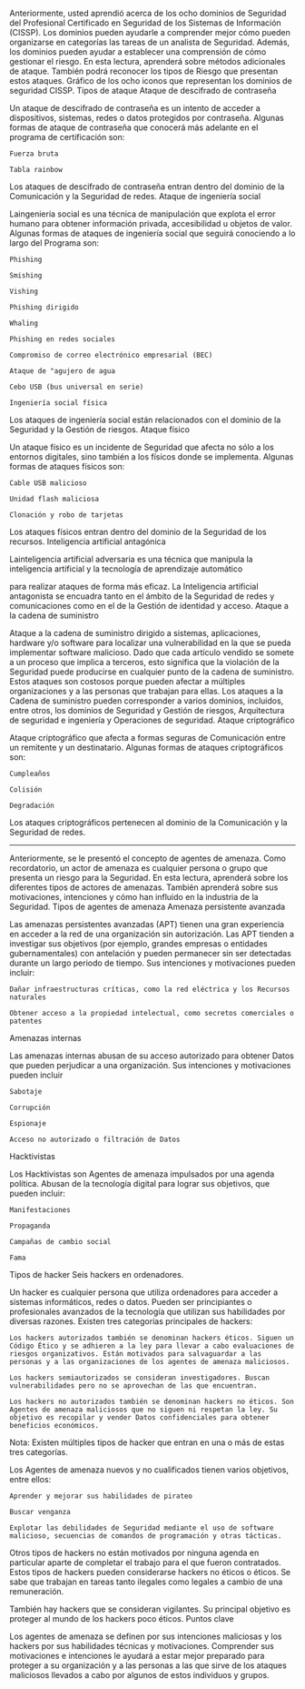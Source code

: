 Anteriormente, usted aprendió acerca de los ocho dominios de Seguridad del Profesional Certificado en Seguridad de los Sistemas de Información (CISSP). Los dominios pueden ayudarle a comprender mejor cómo pueden organizarse en categorías las tareas de un analista de Seguridad. Además, los dominios pueden ayudar a establecer una comprensión de cómo gestionar el riesgo. En esta lectura, aprenderá sobre métodos adicionales de ataque. También podrá reconocer los tipos de Riesgo que presentan estos ataques.
Gráfico de los ocho iconos que representan los dominios de seguridad CISSP.
Tipos de ataque
Ataque de descifrado de contraseña

Un ataque de descifrado de contraseña es un intento de acceder a dispositivos, sistemas, redes o datos protegidos por contraseña. Algunas formas de ataque de contraseña que conocerá más adelante en el programa de certificación son:

    Fuerza bruta

    Tabla rainbow

Los ataques de descifrado de contraseña entran dentro del dominio de la Comunicación y la Seguridad de redes.
Ataque de ingeniería social

Laingeniería social es una técnica de manipulación que explota el error humano para obtener información privada, accesibilidad u objetos de valor. Algunas formas de ataques de ingeniería social que seguirá conociendo a lo largo del Programa son: 

    Phishing

    Smishing

    Vishing

    Phishing dirigido

    Whaling

    Phishing en redes sociales

    Compromiso de correo electrónico empresarial (BEC)

    Ataque de "agujero de agua

    Cebo USB (bus universal en serie)

    Ingeniería social física

Los ataques de ingeniería social están relacionados con el dominio de la Seguridad y la Gestión de riesgos.
Ataque físico

Un ataque físico es un incidente de Seguridad que afecta no sólo a los entornos digitales, sino también a los físicos donde se implementa. Algunas formas de ataques físicos son:

    Cable USB malicioso

    Unidad flash maliciosa

    Clonación y robo de tarjetas

Los ataques físicos entran dentro del dominio de la Seguridad de los recursos. 
Inteligencia artificial antagónica

Lainteligencia artificial adversaria es una técnica que manipula la inteligencia artificial y la
 tecnología de aprendizaje automático

 para realizar ataques de forma más eficaz. La Inteligencia artificial antagonista se encuadra tanto en el ámbito de la Seguridad de redes y comunicaciones como en el de la Gestión de identidad y acceso.
Ataque a la cadena de suministro

 Ataque a la cadena de suministro dirigido a sistemas, aplicaciones, hardware y/o software para localizar una vulnerabilidad en la que se pueda implementar software malicioso. Dado que cada artículo vendido se somete a un proceso que implica a terceros, esto significa que la violación de la Seguridad puede producirse en cualquier punto de la cadena de suministro. Estos ataques son costosos porque pueden afectar a múltiples organizaciones y a las personas que trabajan para ellas. Los ataques a la Cadena de suministro pueden corresponder a varios dominios, incluidos, entre otros, los dominios de Seguridad y Gestión de riesgos, Arquitectura de seguridad e ingeniería y Operaciones de seguridad.
Ataque criptográfico

Ataque criptográfico que afecta a formas seguras de Comunicación entre un remitente y un destinatario. Algunas formas de ataques criptográficos son:

    Cumpleaños

    Colisión

    Degradación

Los ataques criptográficos pertenecen al dominio de la Comunicación y la Seguridad de redes.



---------------------------------------------------------------------------------------------------------
Anteriormente, se le presentó el concepto de agentes de amenaza. Como recordatorio, un actor de amenaza es cualquier persona o grupo que presenta un riesgo para la Seguridad. En esta lectura, aprenderá sobre los diferentes tipos de actores de amenazas. También aprenderá sobre sus motivaciones, intenciones y cómo han influido en la industria de la Seguridad.
Tipos de agentes de amenaza
Amenaza persistente avanzada

Las amenazas persistentes avanzadas (APT) tienen una gran experiencia en acceder a la red de una organización sin autorización. Las APT tienden a investigar sus objetivos (por ejemplo, grandes empresas o entidades gubernamentales) con antelación y pueden permanecer sin ser detectadas durante un largo periodo de tiempo. Sus intenciones y motivaciones pueden incluir:

    Dañar infraestructuras críticas, como la red eléctrica y los Recursos naturales

    Obtener acceso a la propiedad intelectual, como secretos comerciales o patentes

Amenazas internas

Las amenazas internas abusan de su acceso autorizado para obtener Datos que pueden perjudicar a una organización. Sus intenciones y motivaciones pueden incluir

    Sabotaje

    Corrupción

    Espionaje

    Acceso no autorizado o filtración de Datos

Hacktivistas

Los Hacktivistas son Agentes de amenaza impulsados por una agenda política. Abusan de la tecnología digital para lograr sus objetivos, que pueden incluir:

    Manifestaciones

    Propaganda

    Campañas de cambio social

    Fama

Tipos de hacker
Seis hackers en ordenadores.

Un hacker es cualquier persona que utiliza ordenadores para acceder a sistemas informáticos, redes o datos. Pueden ser principiantes o profesionales avanzados de la tecnología que utilizan sus habilidades por diversas razones. Existen tres categorías principales de hackers:

    Los hackers autorizados también se denominan hackers éticos. Siguen un Código Ético y se adhieren a la ley para llevar a cabo evaluaciones de riesgos organizativos. Están motivados para salvaguardar a las personas y a las organizaciones de los agentes de amenaza maliciosos.

    Los hackers semiautorizados se consideran investigadores. Buscan vulnerabilidades pero no se aprovechan de las que encuentran.

    Los hackers no autorizados también se denominan hackers no éticos. Son Agentes de amenaza maliciosos que no siguen ni respetan la ley. Su objetivo es recopilar y vender Datos confidenciales para obtener beneficios económicos.

Nota: Existen múltiples tipos de hacker que entran en una o más de estas tres categorías.

Los Agentes de amenaza nuevos y no cualificados tienen varios objetivos, entre ellos:

    Aprender y mejorar sus habilidades de pirateo

    Buscar venganza

    Explotar las debilidades de Seguridad mediante el uso de software malicioso, secuencias de comandos de programación y otras tácticas.

Otros tipos de hackers no están motivados por ninguna agenda en particular aparte de completar el trabajo para el que fueron contratados. Estos tipos de hackers pueden considerarse hackers no éticos o éticos. Se sabe que trabajan en tareas tanto ilegales como legales a cambio de una remuneración.

También hay hackers que se consideran vigilantes. Su principal objetivo es proteger al mundo de los hackers poco éticos.
Puntos clave

Los agentes de amenaza se definen por sus intenciones maliciosas y los hackers por sus habilidades técnicas y motivaciones. Comprender sus motivaciones e intenciones le ayudará a estar mejor preparado para proteger a su organización y a las personas a las que sirve de los ataques maliciosos llevados a cabo por algunos de estos individuos y grupos.